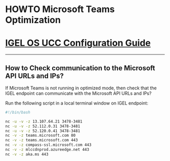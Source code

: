 # HOWTO Microsoft Teams Optimization

# [IGEL OS UCC Configuration Guide](http://files.igelcommunity.com/igelos_ucc_guide.pdf)
-----

## How to Check communication to the Microsoft API URLs and IPs?

If Microsoft Teams is not running in optimized mode, then check that the IGEL endpoint can communicate with the Microsoft API URLs and IPs?

Run the following script in a local terminal window on IGEL endpoint:

```bash
#!/bin/bash

nc -u -v -z 13.107.64.21 3478-3481
nc -u -v -z 52.112.0.31 3478-3481
nc -u -v -z 52.120.0.41 3478-3481
nc -v -z teams.microsoft.com 80
nc -v -z teams.microsoft.com 443
nc -v -z compass-ssl.microsoft.com 443
nc -v -z mlccdnprod.azureedge.net 443
nc -v -z aka.ms 443
  ```

